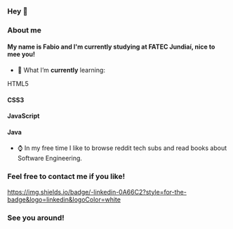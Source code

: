 ### Hey 👋

### About me

#### My name is Fabio and I'm currently studying at FATEC Jundiaí, nice to mee you!

- 🌱 What I’m **currently** learning:

 HTML5
#### CSS3
#### JavaScript
#### Java

- ⌚ In my free time I like to browse reddit tech subs and read books about Software Engineering.


### Feel free to contact me if you like!

<a href=https://www.linkedin.com/in/fabio-nalini-26a531231/>https://img.shields.io/badge/-linkedin-0A66C2?style=for-the-badge&logo=linkedin&logoColor=white</a>

### See you around!

<!--




-->
